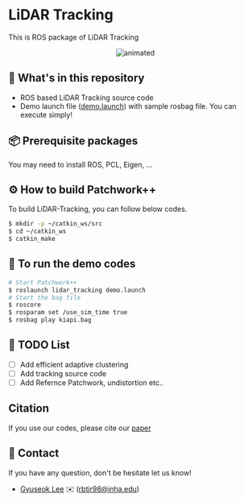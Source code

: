 # LiDAR Tracking

This is ROS package of LiDAR Tracking

<p align="center"><img src=pictures/patchwork++.gif alt="animated" /></p>


## :open_file_folder: What's in this repository

* ROS based LiDAR Tracking source code
* Demo launch file ([demo.launch][launchlink]) with sample rosbag file. You can execute simply!

[launchlink]: https://github.com/inha-cvl/LiDAR-Tracking/tree/main/launch

## :package: Prerequisite packages
You may need to install ROS, PCL, Eigen, ...

## :gear: How to build Patchwork++
To build LiDAR-Tracking, you can follow below codes.

```bash
$ mkdir -p ~/catkin_ws/src
$ cd ~/catkin_ws
$ catkin_make
```

## :runner: To run the demo codes

```bash
# Start Patchwork++
$ roslaunch lidar_tracking demo.launch
# Start the bag file
$ roscore
$ rosparam set /use_sim_time true
$ rosbag play kiapi.bag
```

## :pushpin: TODO List
- [ ] Add efficient adaptive clustering 
- [ ] Add tracking source code
- [ ] Add Refernce Patchwork, undistortion etc..

## Citation
If you use our codes, please cite our [paper]


[paper]: --



## :postbox: Contact
If you have any question, don't be hesitate let us know!

* [Gyuseok Lee][link] :envelope: (rbtjr98@inha.edu)

[link]: https://github.com/Lee-Gyu-Seok

